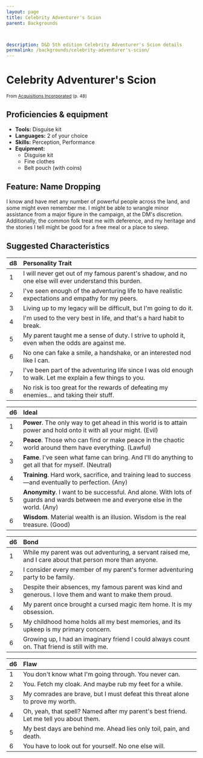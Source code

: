 ```yaml
---
layout: page
title: Celebrity Adventurer's Scion
parent: Backgrounds



description: D&D 5th edition Celebrity Adventurer's Scion details
permalink: /backgrounds/celebrity-adventurer's-scion/
---
```

# Celebrity Adventurer's Scion

<small>From <a target="_blank" href="https://dnd.wizards.com/products/tabletop-games/rpg-products/acqinc">Acquisitions Incorporated</a> (p. 48)</small>

## Proficiencies & equipment

- **Tools:** Disguise kit
- **Languages:** 2 of your choice
- **Skills:** Perception, Performance
- **Equipment:** 
  - Disguise kit
  - Fine clothes
  - Belt pouch (with coins)

## Feature: Name Dropping


I know and have met any number of powerful people across the land, and some might even remember me. I might be able to wrangle minor assistance from a major figure in the campaign, at the DM's discretion. Additionally, the common folk treat me with deference, and my heritage and the stories I tell might be good for a free meal or a place to sleep.

## Suggested Characteristics


| d8 | Personality Trait |
|:----------------------------|:------------------|
| 1 | I will never get out of my famous parent's shadow, and no one else will ever understand this burden. |
| 2 | I've seen enough of the adventuring life to have realistic expectations and empathy for my peers. |
| 3 | Living up to my legacy will be difficult, but I'm going to do it. |
| 4 | I'm used to the very best in life, and that's a hard habit to break. |
| 5 | My parent taught me a sense of duty. I strive to uphold it, even when the odds are against me. |
| 6 | No one can fake a smile, a handshake, or an interested nod like I can. |
| 7 | I've been part of the adventuring life since I was old enough to walk. Let me explain a few things to you. |
| 8 | No risk is too great for the rewards of defeating my enemies... and taking their stuff. |

| d6 | Ideal |
|:----------------------------|:------|
| 1 | **Power**. The only way to get ahead in this world is to attain power and hold onto it with all your might. (Evil) |
| 2 | **Peace**. Those who can find or make peace in the chaotic world around them have everything. (Lawful) |
| 3 | **Fame**. I've seen what fame can bring. And I'll do anything to get all that for myself. (Neutral) |
| 4 | **Training**. Hard work, sacrifice, and training lead to success—and eventually to perfection. (Any) |
| 5 | **Anonymity**. I want to be successful. And alone. With lots of guards and wards between me and everyone else in the world. (Any) |
| 6 | **Wisdom**. Material wealth is an illusion. Wisdom is the real treasure. (Good) |

| d6 | Bond |
|:----------------------------|:------------------|
| 1 | While my parent was out adventuring, a servant raised me, and I care about that person more than anyone. |
| 2 | I consider every member of my parent's former adventuring party to be family. |
| 3 | Despite their absences, my famous parent was kind and generous. I love them and want to make them proud. |
| 4 | My parent once brought a cursed magic item home. It is my obsession. |
| 5 | My childhood home holds all my best memories, and its upkeep is my primary concern. |
| 6 | Growing up, I had an imaginary friend I could always count on. That friend is still with me. |

| d6 | Flaw |
|:----------------------------|:------------------|
| 1 | You don't know what I'm going through. You never can. |
| 2 | You. Fetch my cloak. And maybe rub my feet for a while. |
| 3 | My comrades are brave, but I must defeat this threat alone to prove my worth. |
| 4 | Oh, yeah, that spell? Named after my parent's best friend. Let me tell you about them. |
| 5 | My best days are behind me. Ahead lies only toil, pain, and death. |
| 6 | You have to look out for yourself. No one else will. |